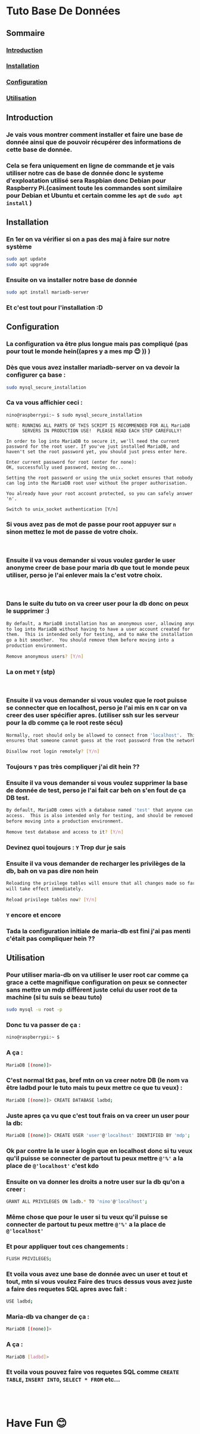 # Tuto Base De Données

## Sommaire
### [Introduction](##Introduction)
### [Installation](##Installation)
### [Configuration](##Configuration)
### [Utilisation](##Utilisation)

## Introduction
### Je vais vous montrer comment installer et faire une base de donnée ainsi que de pouvoir récupérer des informations de cette base de donnée.
### Cela se fera uniquement en ligne de commande et je vais utiliser notre cas de base de donnée donc le systeme d'exploatation utilisé sera Raspbian donc Debian pour Raspberry Pi.(casiment toute les commandes sont similaire pour Debian et Ubuntu et certain comme les ``apt`` de ``sudo apt install`` )

## Installation

### En 1er on va vérifier si on a pas des maj à faire sur notre système
```bash
sudo apt update
sudo apt upgrade
```
### Ensuite on va installer notre base de donnée
```bash
sudo apt install mariadb-server
```
### Et c'est tout pour l'installation :D

## Configuration

### La configuration va être plus longue mais pas compliqué (pas pour tout le monde hein((apres y a mes mp 😊 )) )

### Dès que vous avez installer mariadb-server on va devoir la configurer ça base :
```bash
sudo mysql_secure_installation
```
### Ca va vous affichier ceci :
```
nino@raspberrypi:~ $ sudo mysql_secure_installation

NOTE: RUNNING ALL PARTS OF THIS SCRIPT IS RECOMMENDED FOR ALL MariaDB
      SERVERS IN PRODUCTION USE!  PLEASE READ EACH STEP CAREFULLY!

In order to log into MariaDB to secure it, we'll need the current
password for the root user. If you've just installed MariaDB, and
haven't set the root password yet, you should just press enter here.

Enter current password for root (enter for none):
OK, successfully used password, moving on...

Setting the root password or using the unix_socket ensures that nobody
can log into the MariaDB root user without the proper authorisation.

You already have your root account protected, so you can safely answer 'n'.

Switch to unix_socket authentication [Y/n]
```
### Si vous avez pas de mot de passe pour root appuyer sur ``n`` sinon mettez le mot de passe de votre choix.

<br>

### Ensuite il va vous demander si vous voulez garder le user anonyme creer de base pour maria db que tout le monde peux utiliser, perso je l'ai enlever mais la c'est votre choix.

<br>

### Dans le suite du tuto on va creer user pour la db donc on peux le supprimer :)

```bash
By default, a MariaDB installation has an anonymous user, allowing anyone
to log into MariaDB without having to have a user account created for
them.  This is intended only for testing, and to make the installation
go a bit smoother.  You should remove them before moving into a
production environment.

Remove anonymous users? [Y/n]
```
### La on met `Y` (stp)

<br>

### Ensuite il va vous demander si vous voulez que le root puisse se connecter que en localhost, perso je l'ai mis en `N` car on va creer des user spécifier apres. (utiliser ssh sur les serveur pour la db comme ça le root reste sécu)

```bash
Normally, root should only be allowed to connect from 'localhost'.  This
ensures that someone cannot guess at the root password from the network.

Disallow root login remotely? [Y/n]
```
### Toujours `Y` pas très compliquer j'ai dit hein ??

### Ensuite il va vous demander si vous voulez supprimer la base de donnée de test, perso je l'ai fait car beh on s'en fout de ça DB test.

```bash
By default, MariaDB comes with a database named 'test' that anyone can
access.  This is also intended only for testing, and should be removed
before moving into a production environment.

Remove test database and access to it? [Y/n]
```
### Devinez quoi toujours : `Y` Trop dur je sais 

### Ensuite il va vous demander de recharger les privilèges de la db, bah on va pas dire non hein

```bash
Reloading the privilege tables will ensure that all changes made so far
will take effect immediately.

Reload privilege tables now? [Y/n]
```
### `Y` encore et encore

### Tada la configuration initiale de maria-db est fini j'ai pas menti c'était pas compliquer hein ??

## Utilisation

### Pour utiliser maria-db on va utiliser le user root car comme ça grace a cette magnifique configuration on peux se connecter sans mettre un mdp différent juste celui du user root de ta machine (si tu suis se beau tuto)

```bash
sudo mysql -u root -p
```

### Donc tu va passer de ça :
```bash
nino@raspberrypi:~ $ 
```
### A ça :
```bash
MariaDB [(none)]>
```
### C'est normal tkt pas, bref mtn on va creer notre DB (le nom va être ladbd pour le tuto mais tu peux mettre ce que tu veux) :
    
```bash
MariaDB [(none)]> CREATE DATABASE ladbd;
```

### Juste apres ça vu que c'est tout frais on va creer un user pour la db:
```bash
MariaDB [(none)]> CREATE USER 'user'@'localhost' IDENTIFIED BY 'mdp';
```
### Ok par contre la le user à login que en localhost donc si tu veux qu'il puisse se connecter de partout tu peux mettre `@'%'` a la place de `@'localhost'` c'est kdo

### Ensuite on va donner les droits a notre user sur la db qu'on a creer :
```bash
GRANT ALL PRIVILEGES ON ladb.* TO 'nino'@'localhost';
```
### Même chose que pour le user si tu veux qu'il puisse se connecter de partout tu peux mettre `@'%'` a la place de `@'localhost'`

### Et pour appliquer tout ces changements :
```bash
FLUSH PRIVILEGES;
```

### Et voila vous avez une base de donnée avec un user et tout et tout, mtn si vous voulez Faire des trucs dessus vous avez juste a faire des requetes SQL apres avec fait : 
```bash
USE ladbd;
```
### Maria-db va changer de ça :
```bash
MariaDB [(none)]> 
```
### A ça :
```bash
MariaDB [ladbd]> 
```
### Et voila vous pouvez faire vos requetes SQL comme `CREATE TABLE`, `INSERT INTO`, `SELECT * FROM` etc...
<br>
<br>

# Have Fun 😊